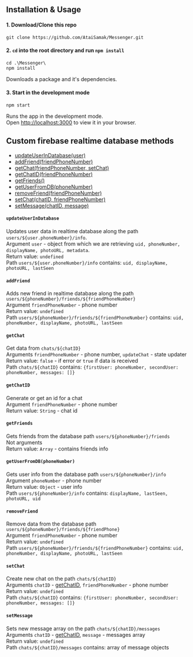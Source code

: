## Installation & Usage

#### 1. Download/Clone this repo

```
git clone https://github.com/AtaiSamak/Messenger.git
```

#### 2. `cd` into the root directory and run `npm install`

```
cd .\Messenger\
npm install
```

Downloads a package and it's dependencies.

#### 3. Start in the development mode

```
npm start
```

Runs the app in the development mode.\
Open [http://localhost:3000](http://localhost:3000) to view it in your browser.


## Custom firebase realtime database methods
 - [updateUserInDatabase(user)](#updateUserInDatabase)
 - [addFriend(friendPhoneNumber)](#addFriend)
 - [getChat(friendPhoneNumber, setChat)](#getChat)
 - [getChatID(friendPhoneNumber)](#getChatID)
 - [getFriends()](#getFriends)
 - [getUserFromDB(phoneNumber)](#getUserFromDB)
 - [removeFriend(friendPhoneNumber)](#removeFriend)
 - [setChat(chatID, friendPhoneNumber)](#setChat)
 - [setMessage(chatID, message)](#setMessage)

#### `updateUserInDatabase`
Updates user data in realtime database along the path `users/${user.phoneNumber}/info`.<br>
Argument `user` - object from which we are retrieving `uid, phoneNumber, displayName, photoURL, metadata`.<br>
Return value: `undefined`<br>
Path `users/${user.phoneNumber}/info` contains: `uid, displayName, photoURL, lastSeen`

#### `addFriend`
Adds new friend in realtime database along the path `users/${phoneNumber}/friends/${friendPhoneNumber}`<br>
Argument `friendPhoneNumber` - phone number<br>
Return value: `undefined`<br>
Path `users/${phoneNumber}/friends/${friendPhoneNumber}` contains: `uid, phoneNumber, displayName, photoURL, lastSeen`<br>

#### `getChat`
Get data from `chats/${chatID}`<br>
Arguments `friendPhoneNumber` - phone number, `updateChat` - state updater<br>
Return value: `false` - if error or `true` if data is received <br>
Path `chats/${chatID}` contains: `{firstUser: phoneNumber, secondUser: phoneNumber, messages: []}`<br>

#### `getChatID`
Generate or get an id for a chat<br>
Argument `friendPhoneNumber` - phone number<br>
Return value: `String` - chat id<br>

#### `getFriends`
Gets friends from the database path `users/${phoneNumber}/friends`<br>
Not arguments<br>
Return value: `Array` - contains friends info<br> 

#### `getUserFromDB(phoneNumber)`
Gets user info from the database path `users/${phoneNumber}/info`<br>
Argument `phoneNumber` - phone number<br>
Return value: `Object` - user info<br>
Path `users/${phoneNumber}/info` contains: `displayName, lastSeen, photoURL, uid`<br>

#### `removeFriend`
Remove data from the database path `users/${phoneNumber}/friends/${friendPhone}`<br>
Argument `friendPhoneNumber` - phone number<br>
Return value: `undefined`<br>
Path `users/${phoneNumber}/friends/${friendPhoneNumber}` contains: `uid, phoneNumber, displayName, photoURL, lastSeen`<br>

#### `setChat`
Create new chat on the path `chats/${chatID}`<br>
Arguments `chatID` - [getChatID](#getChatID), `friendPhoneNumber` - phone number <br>
Return value: `undefined`<br>
Path `chats/${chatID}` contains: `{firstUser: phoneNumber, secondUser: phoneNumber, messages: []}`<br>

#### `setMessage`
Sets new message array on the path `chats/${chatID}/messages`<br>
Arguments `chatID` - [getChatID](#getChatID), `message` - messages array<br>
Return value: `undefined`<br>
Path `chats/${chatID}/messages` contains: array of message objects<br>



